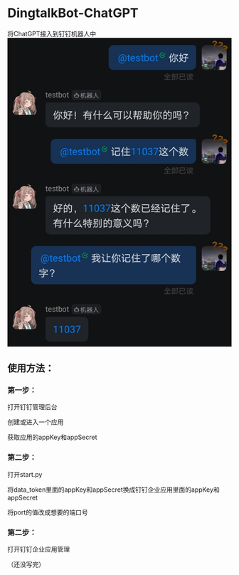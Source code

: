 # DingtalkBot-ChatGPT
将ChatGPT接入到钉钉机器人中
![1](https://github.com/YancyZheng11/DingtalkBot-ChatGPT/blob/main/example/1.jpg)
## 使用方法：
### 第一步：
打开钉钉管理后台

创建或进入一个应用

获取应用的appKey和appSecret

### 第二步：
打开start.py

将data_token里面的appKey和appSecret换成钉钉企业应用里面的appKey和appSecret

将port的值改成想要的端口号

### 第二步：
打开钉钉企业应用管理

（还没写完）
